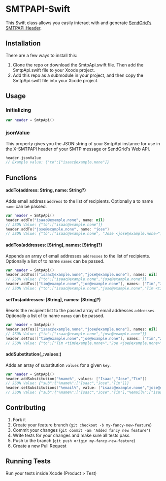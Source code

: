 # SMTPAPI-Swift

This Swift class allows you easily interact with and generate [SendGrid's SMTPAPI Header](https://sendgrid.com/docs/API_Reference/SMTP_API/index.html).

## Installation

There are a few ways to install this:

1. Clone the repo or download the SmtpApi.swift file. Then add the SmtpApi.swift file to your Xcode project.
2. Add this repo as a submodule in your project, and then copy the SmtpApi.swift file into your Xcode project.

## Usage

### Initializing

```swift
var header = SmtpApi()
```

### jsonValue

This property gives you the JSON string of your SmtpApi instance for use in the X-SMTPAPI header of your SMTP message or SendGrid's Web API.

```swift
header.jsonValue
// Example value: {"to":["isaac@example.none"]}
```

## Functions

#### addTo(address: String, name: String?)

Adds email address `address` to the list of recipients. Optionally a to name `name` can be passed.

```swift
var header = SmtpApi()
header.addTo("isaac@example.none", name: nil)
// JSON Value: {"to":["isaac@example.none"]}
header.addTo("jose@example.none", name: "jose")
// JSON Value: {"to":["isaac@example.none", "Jose <jose@example.none>"]}
```

#### addTos(addresses: [String], names: [String]?)

Appends an array of email addresses `addresses` to the list of recipients. Optionally a list of to name `names` can be passed.

```swift
var header = SmtpApi()
header.addTos(["isaac@example.none","jose@example.none"], names: nil)
// JSON Value: {"to":["isaac@example.none","jose@example.none"]}
header.addTos(["tim@example.none","joe@example.none"], names: ["Tim","Joe"])
// JSON Value: {"to":["isaac@example.none","jose@example.none","Tim <tim@example.none>","Joe <joe@example.none>"]}
```

#### setTos(addresses: [String], names: [String]?)

Resets the recipient list to the passed array of email addresses `addresses`. Optionally a list of to name `names` can be passed.

```swift
var header = SmtpApi()
header.setTos(["isaac@example.none","jose@example.none"], names: nil)
// JSON Value: {"to":["isaac@example.none","jose@example.none"]}
header.setTos(["tim@example.none","joe@example.none"], names: ["Tim","Joe"])
// JSON Value: {"to":["Tim <tim@example.none>","Joe <joe@example.none>"]}
```

#### addSubstitution(_:values:)

Adds an array of substitution `values` for a given `key`.

```swift
var header = SmtpApi()
header.addSubstitution("%name%", values: ["Isaac","Jose","Tim"])
// JSON Value: {"sub":{"%name%":["Isaac","Jose","Tim"]}}
header.setSubstitutions("%email%", value: ["isaac@example.none","jose@example.none","tim@example.none"])
// JSON Value: {"sub":{"%name%":["Isaac","Jose","Tim"],"%email%":["isaac@example.none","jose@example.none","tim@example.none"]}}
```

## Contributing

1. Fork it
2. Create your feature branch (`git checkout -b my-fancy-new-feature`)
3. Commit your changes (`git commit -am 'Added fancy new feature'`)
4. Write tests for your changes and make sure all tests pass.
5. Push to the branch (`git push origin my-fancy-new-feature`)
6. Create a new Pull Request

## Running Tests

Run your tests inside Xcode (Product > Test)